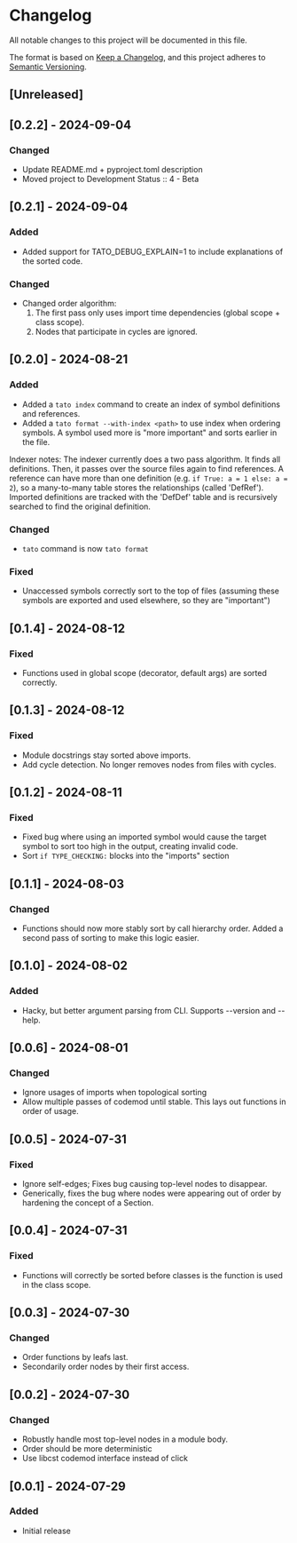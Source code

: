 # Changelog

All notable changes to this project will be documented in this file.

The format is based on [Keep a Changelog](https://keepachangelog.com/en/1.1.0/),
and this project adheres to [Semantic Versioning](https://semver.org/spec/v2.0.0.html).

## [Unreleased]

## [0.2.2] - 2024-09-04

### Changed
- Update README.md + pyproject.toml description
- Moved project to Development Status :: 4 - Beta

## [0.2.1] - 2024-09-04

### Added
- Added support for TATO_DEBUG_EXPLAIN=1 to include explanations of the sorted code.


### Changed
- Changed order algorithm:
    1) The first pass only uses import time dependencies (global scope + class scope).
    2) Nodes that participate in cycles are ignored.

## [0.2.0] - 2024-08-21

### Added
- Added a `tato index` command to create an index of symbol definitions and references.
- Added a `tato format --with-index <path>` to use index when ordering symbols. A symbol used more is "more important" and sorts earlier in the file.

Indexer notes:
The indexer currently does a two pass algorithm. It finds all definitions. 
Then, it passes over the source files again to find references. 
A reference can have more than one definition (e.g. `if True: a = 1 else: a = 2`),
so a many-to-many table stores the relationships (called 'DefRef').
Imported definitions are tracked with the 'DefDef' table and is recursively
searched to find the original definition.

### Changed
- `tato` command is now `tato format`

### Fixed
- Unaccessed symbols correctly sort to the top of files (assuming these symbols are exported and used elsewhere, so they are "important")


## [0.1.4] - 2024-08-12

### Fixed
- Functions used in global scope (decorator, default args) are sorted correctly.


## [0.1.3] - 2024-08-12

### Fixed
- Module docstrings stay sorted above imports.
- Add cycle detection. No longer removes nodes from files with cycles.


## [0.1.2] - 2024-08-11

### Fixed
- Fixed bug where using an imported symbol would cause the target symbol to sort too high in the output, creating invalid code.
- Sort `if TYPE_CHECKING:` blocks into the "imports" section


## [0.1.1] - 2024-08-03

### Changed
- Functions should now more stably sort by call hierarchy order. Added a second pass of sorting to make this logic easier.


## [0.1.0] - 2024-08-02

### Added
- Hacky, but better argument parsing from CLI. Supports --version and --help.


## [0.0.6] - 2024-08-01

### Changed
- Ignore usages of imports when topological sorting
- Allow multiple passes of codemod until stable. This lays out functions in order of usage.


## [0.0.5] - 2024-07-31

### Fixed
- Ignore self-edges; Fixes bug causing top-level nodes to disappear.
- Generically, fixes the bug where nodes were appearing out of order by hardening the concept of a Section.

## [0.0.4] - 2024-07-31

### Fixed
- Functions will correctly be sorted before classes is the function is used in the class scope.


## [0.0.3] - 2024-07-30

### Changed
- Order functions by leafs last.
- Secondarily order nodes by their first access.


## [0.0.2] - 2024-07-30

### Changed
- Robustly handle most top-level nodes in a module body.
- Order should be more deterministic
- Use libcst codemod interface instead of click


## [0.0.1] - 2024-07-29

### Added
- Initial release